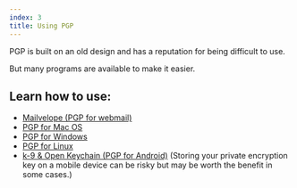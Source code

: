 ```yaml
---
index: 3
title: Using PGP
---
```

PGP is built on an old design and has a reputation for being difficult to use.

But many programs are available to make it easier.

## Learn how to use: 

*	[Mailvelope (PGP for webmail)](umbrella://tools/messagging/s_mailvelope.md)
*   [PGP for Mac OS](umbrella://tools/pgp/s_pgp-for-mac-os-x.md)
*   [PGP for Windows](umbrella://tools/pgp/s_pgp-for-windows.md)
*   [PGP for Linux](umbrella://tools/pgp/s_pgp-for-linux.md)
*	[k-9 & Open Keychain (PGP for Android)](umbrella://tools/encryption/s_k9-apg.md) (Storing your private encryption key on a mobile device can be risky but may be worth the benefit in some cases.)